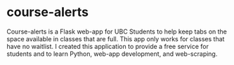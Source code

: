 # course-alerts

Course-alerts is a Flask web-app for UBC Students to help keep tabs on the space available in classes that are full. This app only works for classes that have no waitlist. I created this application to provide a free service for students and to learn Python, web-app development, and web-scraping.
